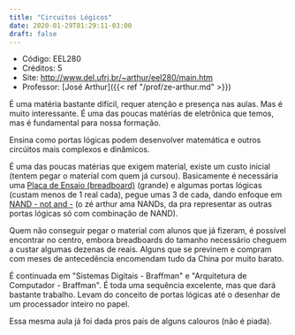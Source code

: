 ```yaml
---
title: "Circuitos Lógicos"
date: 2020-01-29T01:29:11-03:00
draft: false
---
```


- Código: EEL280
- Créditos: 5
- Site: http://www.del.ufrj.br/~arthur/eel280/main.htm
- Professor: [José Arthur]({{< ref "/prof/ze-arthur.md" >}})

É uma matéria bastante difícil, requer atenção e presença nas aulas. Mas é muito interessante. É uma das poucas matérias de eletrônica que temos, mas é fundamental para nossa formação.

Ensina como portas lógicas podem desenvolver matemática e outros circúitos mais complexos e dinâmicos.

É uma das poucas matérias que exigem material, existe um custo inicial (tentem pegar o material com quem já cursou). Basicamente é necessária uma [Placa de Ensaio (breadboard)](https://pt.wikipedia.org/wiki/Placa_de_Ensaio) (grande) e algumas portas lógicas (custam menos de 1 real cada), pegue umas 3 de cada, dando enfoque em [NAND - not and -](https://pt.wikipedia.org/wiki/Porta_NAND) (o zé arthur ama NANDs, da pra representar as outras portas lógicas só com combinação de NAND).

Quem não conseguir pegar o material com alunos que já fizeram, é possível encontrar no centro, embora breadboards do tamanho necessário cheguem a custar algumas dezenas de reais. Alguns que se previnem e compram com meses de antecedência encomendam tudo da China por muito barato.

É continuada em "Sistemas Digitais - Braffman" e "Arquitetura de Computador - Braffman". É toda uma sequência excelente, mas que dará bastante trabalho. Levam do conceito de portas lógicas até o desenhar de um processador inteiro no papel.

Essa mesma aula já foi dada pros pais de alguns calouros (não é piada).
